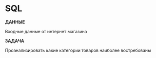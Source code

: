 # SQL

**ДАННЫЕ**

Входные данные от интернет магазина

**ЗАДАЧА**

Проанализировать какие категории товаров наиболее востребованы



